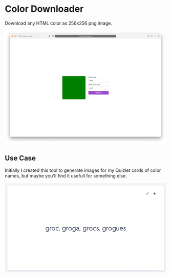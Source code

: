 # Color Downloader

Download any HTML color as 256x256 png image.

![Website screenshot](https://raw.githubusercontent.com/iamursky/coldown.iamursky.com/main/.github/screenshot.png?raw=true)

## Use Case

Initially I created this tool to generate images for my Quizlet cards of color names, but maybe you'll find it usefull for something else.

![Quizlet cards demo](https://raw.githubusercontent.com/iamursky/coldown.iamursky.com/main/.github/demo.gif?raw=true)
